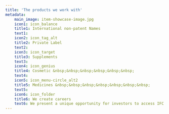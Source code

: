 ```yaml
---
title: 'The products we work with'
metadata:
    main_image: item-showcase-image.jpg
    icon1: icon_balance
    title1: International non-patent Names
    text1: 
    icon2: icon_tag_alt
    title2: Private Label
    text2: 
    icon3: icon_target
    title3: Supplements
    text3: 
    icon4: icon_genius
    title4: Cosmetic &nbsp;&nbsp;&nbsp;&nbsp;&nbsp;&nbsp;
    text4: 
    icon5: icon_menu-circle_alt2
    title5: Medicines &nbsp;&nbsp;&nbsp;&nbsp;&nbsp;&nbsp;&nbsp;
    text5: 
    icon6: icon_folder
    title6: We create careers
    text6: We present a unique opportunity for investors to access IFC’s superior track record in emerging.
---
```


